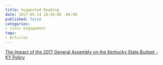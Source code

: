 ```yaml
---
title: Suggested Reading
date: 2017-05-14 18:56:00 -04:00
published: false
categories:
- civic engagement
tags:
- Articles
---
```


<a class="embedly-card" href="http://kypolicy.org/impact-2017-general-assembly-kentucky-state-budget/">The Impact of the 2017 General Assembly on the Kentucky State Budget - KY Policy</a><script async src="//cdn.embedly.com/widgets/platform.js" charset="UTF-8"></script>